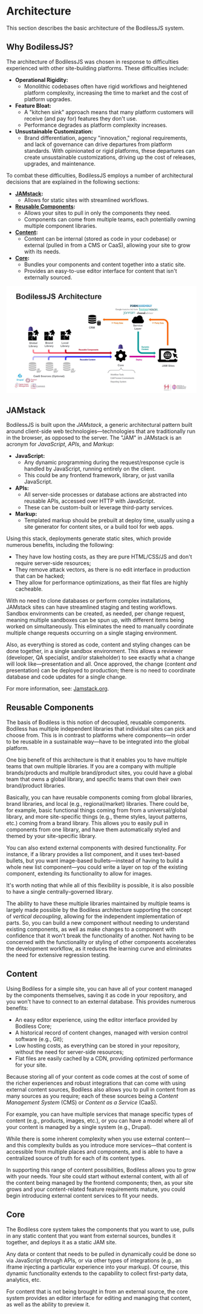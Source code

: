 # Architecture

This section describes the basic architecture of the BodilessJS system.

## Why BodilessJS?

The architecture of BodilessJS was chosen in response to difficulties
experienced with other site-building platforms. These difficulties include:

- **Operational Rigidity:**
  - Monolithic codebases often have rigid workflows and heightened platform
    complexity, increasing the time to market and the cost of platform upgrades.
- **Feature Bloat:**
  - A "kitchen sink" approach means that many platform customers will receive
    (and pay for) features they don't use.
  - Performance degrades as platform complexity increases.
- **Unsustainable Customization:**
  - Brand differentiation, agency "innovation," regional requirements, and lack
    of governance can drive departures from platform standards. With opinionated
    or rigid platforms, these departures can create unsustainable
    customizations, driving up the cost of releases, upgrades, and maintenance.

To combat these difficulties, BodilessJS employs a number of architectural
decisions that are explained in the following sections:

- **[JAMstack](#jamstack):**
  - Allows for static sites with streamlined workflows.
- **[Reusable Components](#reusable-components):**
  - Allows your sites to pull in only the components they need.
  - Components can come from multiple teams, each potentially owning multiple
    component libraries.
- **[Content](#content):**
  - Content can be internal (stored as code in your codebase) or external
    (pulled in from a CMS or CaaS), allowing your site to grow with its needs.
- **[Core](#core):**
  - Bundles your components and content together into a static site.
  - Provides an easy-to-use editor interface for content that isn't externally
    sourced.

![BodilessJS Architecture](assets/bodilessjs-architecture.jpg)

## JAMstack

BodilessJS is built upon the _JAMstack_, a generic architectural pattern built
around client-side web technologies—technologies that are traditionally run in
the browser, as opposed to the server. The "JAM" in JAMstack is an acronym for
_JavaScript_, _APIs_, and _Markup_:

- **JavaScript:**
  - Any dynamic programming during the request/response cycle is handled by
    JavaScript, running entirely on the client.
  - This could be any frontend framework, library, or just vanilla JavaScript.
- **APIs:**
  - All server-side processes or database actions are abstracted into reusable
    APIs, accessed over HTTP with JavaScript.
  - These can be custom-built or leverage third-party services.
- **Markup:**
  - Templated markup should be prebuilt at deploy time, usually using a site
    generator for content sites, or a build tool for web apps.

Using this stack, deployments generate static sites, which provide numerous
benefits, including the following:

- They have low hosting costs, as they are pure HTML/CSS/JS and don't require
  server-side resources;
- They remove attack vectors, as there is no edit interface in production that
  can be hacked;
- They allow for performance optimizations, as their flat files are highly
  cacheable.

With no need to clone databases or perform complex installations, JAMstack sites
can have streamlined staging and testing workflows. Sandbox environments can be
created, as needed, per change request, meaning multiple sandboxes can be spun
up, with different items being worked on simultaneously. This eliminates the
need to manually coordinate multiple change requests occurring on a single
staging environment.

Also, as everything is stored as code, content and styling changes can be done
together, in a single sandbox environment. This allows a reviewer (developer, QA
specialist, and/or stakeholder) to see exactly what a change will look
like—presentation and all. Once approved, the change (content _and_
presentation) can be deployed to production; there is no need to coordinate
database and code updates for a single change.

For more information, see: [Jamstack.org](https://jamstack.org/).

## Reusable Components

The basis of Bodiless is this notion of decoupled, reusable components. Bodiless
has multiple independent libraries that individual sites can pick and choose
from. This is in contrast to platforms where components—in order to be reusable
in a sustainable way—have to be integrated into the global platform.

One big benefit of this architecture is that it enables you to have multiple
teams that own multiple libraries. If you are a company with multiple
brands/products and multiple brand/product sites, you could have a global team
that owns a global library, and specific teams that own their own brand/product
libraries.

Basically, you can have reusable components coming from global libraries, brand
libraries, and local (e.g., regional/market) libraries. There could be, for
example, basic functional things coming from from a universal/global library,
and more site-specific things (e.g., theme styles, layout patterns, etc.) coming
from a brand library. This allows you to easily pull in components from one
library, and have them automatically styled and themed by your site-specific
library.

You can also extend external components with desired functionality. For
instance, if a library provides a list component, and it uses text-based
bullets, but you want image-based bullets—instead of having to build a whole new
list component—you could write a layer on top of the existing component,
extending its functionality to allow for images.

It's worth noting that while all of this flexibility is possible, it is also
possible to have a single centrally-governed library.

The ability to have these multiple libraries maintained by multiple teams is
largely made possible by the Bodiless architecture supporting the concept of
_vertical decoupling_, allowing for the independent implementation of parts. So,
you can build a new component without needing to understand existing components,
as well as make changes to a component with confidence that it won't break the
functionality of another. Not having to be concerned with the functionality or
styling of other components accelerates the development workflow, as it reduces
the learning curve and eliminates the need for extensive regression testing.

## Content

Using Bodiless for a simple site, you can have all of your content managed by
the components themselves, saving it as code in your repository, and you won't
have to connect to an external database. This provides numerous benefits:

- An easy editor experience, using the editor interface provided by Bodiless
  Core;
- A historical record of content changes, managed with version control software
  (e.g., Git);
- Low hosting costs, as everything can be stored in your repository, without the
  need for server-side resources;
- Flat files are easily cached by a CDN, providing optimized performance for
  your site.

Because storing all of your content as code comes at the cost of some of the
richer experiences and robust integrations that can come with using external
content sources, Bodiless also allows you to pull in content from as many
sources as you require; each of these sources being a _Content Management
System_ (CMS) or _Content as a Service_ (CaaS).

For example, you can have multiple services that manage specific types of
content (e.g., products, images, etc.), or you can have a model where all of
your content is managed by a single system (e.g., Drupal).

While there is some inherent complexity when you use external content—and this
complexity builds as you introduce more services—that content is accessible from
multiple places and components, and is able to have a centralized source of
truth for each of its content types.

In supporting this range of content possibilities, Bodiless allows you to grow
with your needs. Your site could start without external content, with all of the
content being managed by the frontend components; then, as your site grows and
your content-related feature requirements mature, you could begin introducing
external content services to fit your needs.

## Core

The Bodiless core system takes the components that you want to use, pulls in any
static content that you want from external sources, bundles it together, and
deploys it as a static JAM site.

Any data or content that needs to be pulled in dynamically could be done so via
JavaScript through APIs, or via other types of integrations (e.g., an iframe
injecting a particular experience into your markup). Of course, this dynamic
functionality extends to the capability to collect first-party data, analytics,
etc.

For content that is not being brought in from an external source, the core
system provides an editor interface for editing and managing that content, as
well as the ability to preview it.

